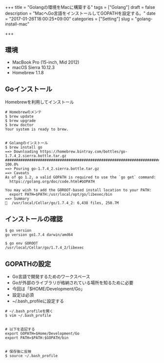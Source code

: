 +++
title = "Golangの環境をMacに構築する"
tags = ["Golang"]
draft = false
description = "MacへGo言語をインストールしてGOPATHを設定する。"
date = "2017-01-26T18:00:25+09:00"
categories = ["Setting"]
slug = "golang-install-mac"

+++

## 環境
- MacBook Pro (15-inch, Mid 2012)
- macOS Sierra 10.12.3
- Homebrew 1.1.8


## Goインストール
Homebrewを利用してインストール

```
# Homebrewのメンテ
$ brew update
$ brew upgrade
$ brew doctor
Your system is ready to brew.


# Golangのインストール
$ brew install go
==> Downloading https://homebrew.bintray.com/bottles/go-1.7.4_2.sierra.bottle.tar.gz
######################################################################## 100.0%
==> Pouring go-1.7.4_2.sierra.bottle.tar.gz
==> Caveats
As of go 1.2, a valid GOPATH is required to use the `go get` command:
  https://golang.org/doc/code.html#GOPATH

You may wish to add the GOROOT-based install location to your PATH:
  export PATH=$PATH:/usr/local/opt/go/libexec/bin
==> Summary
🍺  /usr/local/Cellar/go/1.7.4_2: 6,438 files, 250.7M
```


## インストールの確認
```
$ go version
go version go1.7.4 darwin/amd64

$ go env GOROOT
/usr/local/Cellar/go/1.7.4_2/libexec
```


## GOPATHの設定
- Go言語で開発するためのワークスペース
- Goが外部のライブラリが格納されている場所を知るために必要
- 今回は「$HOME/Development/Go」
- 設定は必須
- ~/.bash_profileに設定する

```
# ~/.bash_profileを開く
$ vim ~/.bash_profile


# 以下を追記する
export GOPATH=$Home/Development/Go
export PATH=$PATH:$GOPATH/bin


# 保存後に反映
$ source ~/.bash_profile
```

